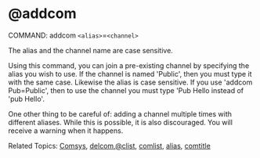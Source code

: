 # @addcom

COMMAND: addcom `<alias>`=`<channel>`

The alias and the channel name are case sensitive.

Using this command, you can join a pre-existing channel by specifying the alias you wish to use. If the channel is named 'Public', then you must type it with the same case. Likewise the alias is case sensitive. If you use 'addcom Pub=Public', then to use the channel you must type 'Pub Hello instead of 'pub Hello'.

One other thing to be careful of: adding a channel multiple times with different aliases. While this is possible, it is also discouraged. You will receive a warning when it happens.

Related Topics: [Comsys](comsys), [delcom](delcom),[@clist](@clist), [comlist](comlist), [alias](alias), [comtitle](comtitle)
